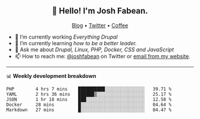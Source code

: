 <h2 align="center">👋 Hello! I'm Josh Fabean.</h2>
<p align="center">
  <a href="https://joshfabean.com">Blog</a> •
  <a href="https://twitter.com/fabean">Twitter</a> •
  <a href="https://www.buymeacoffee.com/LSxne6Yr4">Coffee</a>
</p>

- 🔭 I’m currently working *Everything Drupal*
- 🌱 I’m currently learning *how to be a better leader.*
- 💬 Ask me about *Drupal, Linux, PHP, Docker, CSS and JavaScript*
- 📫 How to reach me: [@joshfabean](https://twitter.com/joshfabean) on Twitter or [email from my website](https://joshfabean.com).

-------

📊 **Weekly development breakdown**
<!--START_SECTION:waka-->
```text
PHP        4 hrs 7 mins    ██████████░░░░░░░░░░░░░░░   39.71 % 
YAML       2 hrs 36 mins   ██████▒░░░░░░░░░░░░░░░░░░   25.17 % 
JSON       1 hr 18 mins    ███░░░░░░░░░░░░░░░░░░░░░░   12.58 % 
Docker     28 mins         █░░░░░░░░░░░░░░░░░░░░░░░░   04.64 % 
Markdown   27 mins         █░░░░░░░░░░░░░░░░░░░░░░░░   04.47 % 
```
<!--END_SECTION:waka-->

<!--
**fabean/fabean** is a ✨ _special_ ✨ repository because its `README.md` (this file) appears on your GitHub profile.

Here are some ideas to get you started:

- 🔭 I’m currently working on ...
- 🌱 I’m currently learning ...
- 👯 I’m looking to collaborate on ...
- 🤔 I’m looking for help with ...
- 💬 Ask me about ...
- 📫 How to reach me: ...
- 😄 Pronouns: ...
- ⚡ Fun fact: ...
-->
